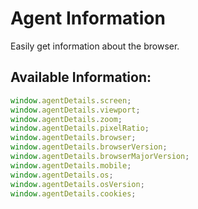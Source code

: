 # Agent Information

Easily get information about the browser.

## Available Information:

```js
window.agentDetails.screen;
window.agentDetails.viewport;
window.agentDetails.zoom;
window.agentDetails.pixelRatio;
window.agentDetails.browser;
window.agentDetails.browserVersion;
window.agentDetails.browserMajorVersion;
window.agentDetails.mobile;
window.agentDetails.os;
window.agentDetails.osVersion;
window.agentDetails.cookies;
```